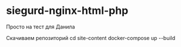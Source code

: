 # siegurd-nginx-html-php
Просто на тест для Данила


Скачиваем репозиторий
cd site-content
docker-compose up --build

